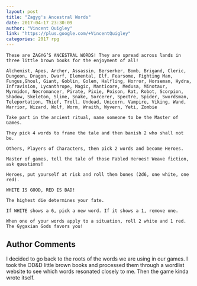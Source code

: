 ```yaml
---
layout: post
title: "Zagyg's Ancestral Words"
date: 2017-04-17 23:30:09
author: "Vincent Quigley"
link: "https://plus.google.com/+VincentQuigley"
categories: 2017 rpg
---
```

```
These are ZAGYG’S ANCESTRAL WORDS! They are spread across lands in three little brown books for the enjoyment of all!

Alchemist, Apes, Archer, Assassin, Berserker, Bomb, Brigand, Cleric, Dungeon, Dragon, Dwarf, Elemental, Elf, Fearsome, Fighting Man, Fungus,Ghoul, Giant, Goblin, Golem, Halfling, Horror, Horseman, Hydra, Infravision, Lycanthrope, Magic, Manticore, Medusa, Minotaur, Myrmidon, Necromancer, Pirate, Pixie, Poison, Rat, Robot, Scorpion, Shadow, Skeleton, Slime, Snake, Sorcerer, Spectre, Spider, Swordsman, Teleportation, Thief, Troll, Undead, Unicorn, Vampire, Viking, Wand, Warrior, Wizard, Wolf, Worm, Wraith, Wyvern, Yeti, Zombie

Take part in the ancient ritual, name someone to be the Master of Games. 

They pick 4 words to frame the tale and then banish 2 who shall not be. 

Others, Players of Characters, then pick 2 words and become Heroes.  

Master of games, tell the tale of those Fabled Heroes! Weave fiction, ask questions! 

Heroes, put yourself at risk and roll them bones (2d6, one white, one red). 

WHITE IS GOOD, RED IS BAD! 

The highest die determines your fate. 

If WHITE shows a 6, pick a new word. If it shows a 1, remove one. 

When one of your words apply to a situation, roll 2 white and 1 red. The Gygaxian Gods favors you!
```
## Author Comments 

I decided to go back to the roots of the words we are using in our games. I took the OD&D little brown books and processed them through a wordlist website to see which words resonated closely to me. Then the game kinda wrote itself. 
